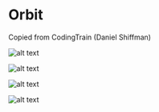 # Orbit

Copied from CodingTrain (Daniel Shiffman)

![alt text](https://sun1-17.userapi.com/7_q_iSb_u32QCNDK3dVYLvEt-gAFqJ7_JD43_g/izmC14L24z8.jpg)

![alt text](https://sun1-84.userapi.com/CAb3uxE-TKdDJGWopr9dZ6m-0C8zN2FfcoUjbQ/pYX0SbZqG8k.jpg)

![alt text](https://sun1-47.userapi.com/Y_h2eaPI_8_9TYEqeFy6LdSjv_7emaLNb5VeRQ/aBjjm06Oxwo.jpg)

![alt text](https://sun1-23.userapi.com/oXHUKNm0cK-oawQGn08zQCu6t0qHRv8t8AtUHQ/Qr1k0_UQVG0.jpg)
